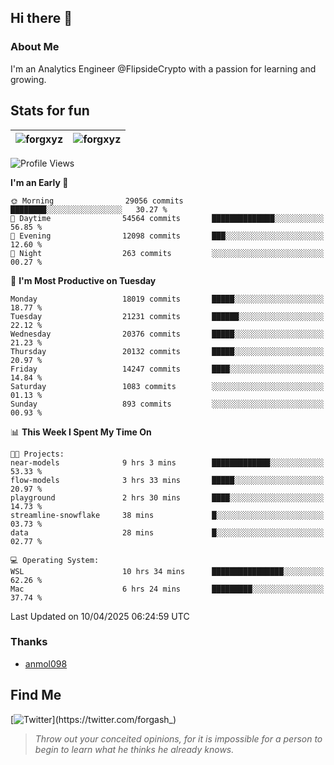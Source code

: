 ## Hi there 👋

### About Me

I'm an Analytics Engineer @FlipsideCrypto with a passion for learning and growing.
  
## Stats for fun

| <img align="center" src="https://github-readme-streak-stats.herokuapp.com/?user=forgxyz&theme=tokyonight" alt="forgxyz" /> | <img align="center" src="https://github-readme-stats.vercel.app/api?username=forgxyz&theme=tokyonight&show_icons=true" alt="forgxyz" /> |
| ------------- |------------- |


<!--START_SECTION:waka-->
![Profile Views](http://img.shields.io/badge/Profile%20Views-0-blue)

**I'm an Early 🐤** 

```text
🌞 Morning                29056 commits       ████████░░░░░░░░░░░░░░░░░   30.27 % 
🌆 Daytime                54564 commits       ██████████████░░░░░░░░░░░   56.85 % 
🌃 Evening                12098 commits       ███░░░░░░░░░░░░░░░░░░░░░░   12.60 % 
🌙 Night                  263 commits         ░░░░░░░░░░░░░░░░░░░░░░░░░   00.27 % 
```
📅 **I'm Most Productive on Tuesday** 

```text
Monday                   18019 commits       █████░░░░░░░░░░░░░░░░░░░░   18.77 % 
Tuesday                  21231 commits       ██████░░░░░░░░░░░░░░░░░░░   22.12 % 
Wednesday                20376 commits       █████░░░░░░░░░░░░░░░░░░░░   21.23 % 
Thursday                 20132 commits       █████░░░░░░░░░░░░░░░░░░░░   20.97 % 
Friday                   14247 commits       ████░░░░░░░░░░░░░░░░░░░░░   14.84 % 
Saturday                 1083 commits        ░░░░░░░░░░░░░░░░░░░░░░░░░   01.13 % 
Sunday                   893 commits         ░░░░░░░░░░░░░░░░░░░░░░░░░   00.93 % 
```


📊 **This Week I Spent My Time On** 

```text
🐱‍💻 Projects: 
near-models              9 hrs 3 mins        █████████████░░░░░░░░░░░░   53.33 % 
flow-models              3 hrs 33 mins       █████░░░░░░░░░░░░░░░░░░░░   20.97 % 
playground               2 hrs 30 mins       ████░░░░░░░░░░░░░░░░░░░░░   14.73 % 
streamline-snowflake     38 mins             █░░░░░░░░░░░░░░░░░░░░░░░░   03.73 % 
data                     28 mins             █░░░░░░░░░░░░░░░░░░░░░░░░   02.77 % 

💻 Operating System: 
WSL                      10 hrs 34 mins      ████████████████░░░░░░░░░   62.26 % 
Mac                      6 hrs 24 mins       █████████░░░░░░░░░░░░░░░░   37.74 % 
```


 Last Updated on 10/04/2025 06:24:59 UTC
<!--END_SECTION:waka-->

### Thanks
 - [anmol098](https://github.com/anmol098/waka-readme-stats/)
  
## Find Me
[![Twitter](https://img.shields.io/twitter/url/https/twitter.com/forgash_.svg?style=social&label=Follow%20%40forgash_)](https://twitter.com/forgash_)


> *Throw out your conceited opinions, for it is impossible for a person to begin to learn what he thinks he already knows.* 
